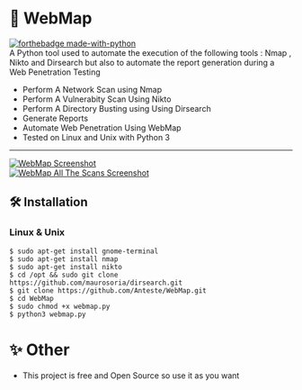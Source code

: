 # 📡 WebMap
[![forthebadge made-with-python](http://ForTheBadge.com/images/badges/made-with-python.svg)](https://www.python.org/) <br/>
A Python tool used to automate the execution of the following tools : Nmap , Nikto and Dirsearch but also to automate the report generation during a Web Penetration Testing 
* Perform A Network Scan using Nmap
* Perform A Vulnerabity Scan Using Nikto
* Perform A Directory Busting using Using Dirsearch
* Generate Reports
* Automate Web Penetration Using WebMap
* Tested on Linux and Unix with Python 3
------------------------------------
<a href="https://ibb.co/b7LBFqC"><img src="https://i.ibb.co/M9pVfWt/Kazam-screenshot-00001.png" alt="WebMap Screenshot" border="0">
<br />
<a href="https://ibb.co/F3X7vgC"><img src="https://i.ibb.co/XLDJBSM/Kazam-screenshot-00000.png" alt="WebMap All The Scans Screenshot" border="0"></a>
## 🛠 Installation
### Linux & Unix
```
$ sudo apt-get install gnome-terminal
$ sudo apt-get install nmap
$ sudo apt-get install nikto
$ cd /opt && sudo git clone https://github.com/maurosoria/dirsearch.git
$ git clone https://github.com/Anteste/WebMap.git
$ cd WebMap
$ sudo chmod +x webmap.py
$ python3 webmap.py
```

# ✨ Other 
* This project is free and Open Source so use it as you want 
